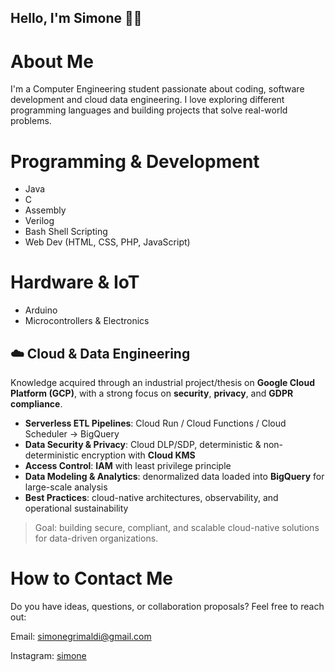## Hello, I'm Simone 👋🏻

# About Me
I'm a Computer Engineering student passionate about coding, software development and cloud data engineering. I love exploring different programming languages and building projects that solve real-world problems.

# Programming & Development
- Java 
- C
- Assembly
- Verilog
- Bash Shell Scripting
- Web Dev (HTML, CSS, PHP, JavaScript)

# Hardware & IoT
- Arduino
- Microcontrollers & Electronics

## ☁️ Cloud & Data Engineering
Knowledge acquired through an industrial project/thesis on **Google Cloud Platform (GCP)**, with a strong focus on **security**, **privacy**, and **GDPR compliance**.

- **Serverless ETL Pipelines**: Cloud Run / Cloud Functions / Cloud Scheduler → BigQuery  
- **Data Security & Privacy**: Cloud DLP/SDP, deterministic & non-deterministic encryption with **Cloud KMS**  
- **Access Control**: **IAM** with least privilege principle  
- **Data Modeling & Analytics**: denormalized data loaded into **BigQuery** for large-scale analysis  
- **Best Practices**: cloud-native architectures, observability, and operational sustainability  

> Goal: building secure, compliant, and scalable cloud-native solutions for data-driven organizations.

# How to Contact Me
Do you have ideas, questions, or collaboration proposals? Feel free to reach out:

Email: simonegrimaldi@gmail.com 

Instagram: [simone](https://www.instagram.com/simonegrimaaldi/)

<!--
**simonegrimaldi/simonegrimaldi** is a ✨ _special_ ✨ repository because its `README.md` (this file) appears on your GitHub profile.

Here are some ideas to get you started:

- 🔭 I’m currently working on ...
- 🌱 I’m currently learning ...
- 👯 I’m looking to collaborate on ...
- 🤔 I’m looking for help with ...
- 💬 Ask me about ...
- 📫 How to reach me: ...
- 😄 Pronouns: ...
- ⚡ Fun fact: ...
-->
